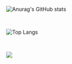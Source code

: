 ![Anurag's GitHub stats](https://github-readme-stats.vercel.app/api?username=dbdbddib&show_icons=true&theme=radical)

<br>

![Top Langs](https://github-readme-stats.vercel.app/api/top-langs/?username=dbdbddib&layout=compact)

<br>

<a href="https://www.instagram.com/"><img src="https://img.shields.io/badge/Instagram-E4405F?style=flat-square&logo=Instagram&logoColor=white"/></a>

